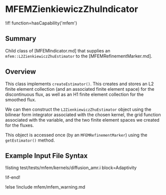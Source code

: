 # MFEMZienkiewiczZhuIndicator

!if! function=hasCapability('mfem')

## Summary

Child class of [MFEMIndicator.md] that supplies
an `mfem::L2ZienkiewiczZhuEstimator` to the [MFEMRefinementMarker.md].

## Overview

This class implements `createEstimator()`. This creates and stores an L2 finite element collection
(and an associated finite element space) for the discontinuous flux, as well as an H1 finite element
collection for the smoothed flux.

We can then construct the `L2ZienkiewiczZhuEstimator` object using the bilinear form integrator
associated with the chosen kernel, the grid function associated with the variable, and the two finite
element spaces we created for the fluxes.

This object is accessed once (by an `MFEMRefinementMarker`) using the `getEstimator()` method.

## Example Input File Syntax

!listing test/tests/mfem/kernels/diffusion_amr.i block=Adaptivity

!if-end!

!else
!include mfem/mfem_warning.md
